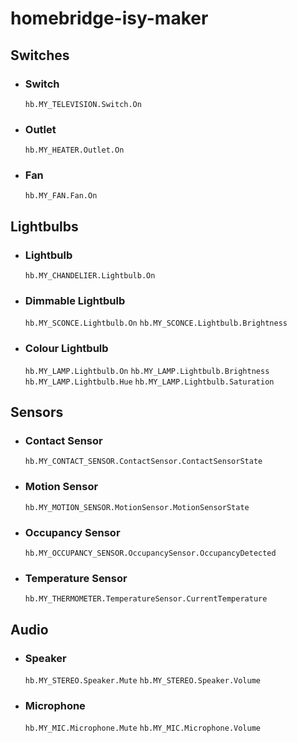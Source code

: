 # homebridge-isy-maker

## Switches

- ### Switch
  `hb.MY_TELEVISION.Switch.On`

- ### Outlet
  `hb.MY_HEATER.Outlet.On` 

- ### Fan
  `hb.MY_FAN.Fan.On` 

## Lightbulbs

- ### Lightbulb
  `hb.MY_CHANDELIER.Lightbulb.On`

- ### Dimmable Lightbulb
  `hb.MY_SCONCE.Lightbulb.On`
  `hb.MY_SCONCE.Lightbulb.Brightness`

- ### Colour Lightbulb
  `hb.MY_LAMP.Lightbulb.On`
  `hb.MY_LAMP.Lightbulb.Brightness`
  `hb.MY_LAMP.Lightbulb.Hue`
  `hb.MY_LAMP.Lightbulb.Saturation`

## Sensors

- ### Contact Sensor
  `hb.MY_CONTACT_SENSOR.ContactSensor.ContactSensorState`

- ### Motion Sensor
  `hb.MY_MOTION_SENSOR.MotionSensor.MotionSensorState`

- ### Occupancy Sensor
  `hb.MY_OCCUPANCY_SENSOR.OccupancySensor.OccupancyDetected`

- ### Temperature Sensor
  `hb.MY_THERMOMETER.TemperatureSensor.CurrentTemperature`

## Audio

- ### Speaker
  `hb.MY_STEREO.Speaker.Mute`
  `hb.MY_STEREO.Speaker.Volume`

- ### Microphone
  `hb.MY_MIC.Microphone.Mute`
  `hb.MY_MIC.Microphone.Volume`
